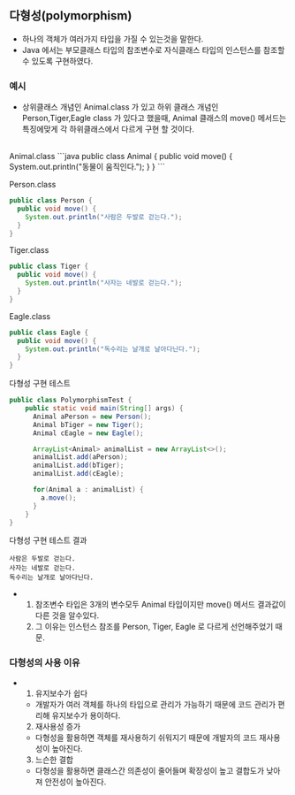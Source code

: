 ## 다형성(polymorphism)
- 하나의 객체가 여러가지 타입을 가질 수 있는것을 말한다.
- Java 에서는 부모클래스 타입의 참조변수로 자식클래스 타입의 인스턴스를 참조할수 있도록 구현하였다.

### 예시
- 상위클래스 개념인 Animal.class 가 있고 하위 클래스 개념인 Person,Tiger,Eagle class 가 있다고 했을때, Animal 클래스의 move() 메서드는 특징에맞게 각 하위클래스에서 다르게 구현 할 것이다.
<br>
Animal.class
```java
public class Animal {
  public void move() {
    System.out.println("동물이 움직인다.");
  }
}
```

Person.class
```java
public class Person {
  public void move() {
    System.out.println("사람은 두발로 걷는다.");
  }
}
```

Tiger.class
```java
public class Tiger {
  public void move() {
    System.out.println("사자는 네발로 걷는다.");
  }
}
```

Eagle.class
```java
public class Eagle {
  public void move() {
    System.out.println("독수리는 날개로 날아다닌다.");
  }
}
```
다형성 구현 테스트
```java
public class PolymorphismTest {
    public static void main(String[] args) {
      Animal aPerson = new Person();
      Animal bTiger = new Tiger();
      Animal cEagle = new Eagle();

      ArrayList<Animal> animalList = new ArrayList<>();
      animalList.add(aPerson);
      animalList.add(bTiger);
      animalList.add(cEagle);

      for(Animal a : animalList) {
        a.move();
      }  
    }
}
```
다형성 구현 테스트 결과
```
사람은 두발로 걷는다.
사자는 네발로 걷는다.
독수리는 날개로 날아다닌다.
```

- 1. 참조변수 타입은 3개의 변수모두 Animal 타입이지만 move() 메서드 결과값이 다른 것을 알수있다.
  2. 그 이유는 인스턴스 참조를 Person, Tiger, Eagle 로 다르게 선언해주었기 때문.
### 다형성의 사용 이유
- 1. 유지보수가 쉽다 
  - 개발자가 여러 객체를 하나의 타입으로 관리가 가능하기 때문에 코드 관리가 편리해 유지보수가 용이하다.  
  2. 재사용성 증가
  - 다형성을 활용하면 객체를 재사용하기 쉬워지기 때문에 개발자의 코드 재사용성이 높아진다.
  3. 느슨한 결합
  - 다형성을 활용하면 클래스간 의존성이 줄어들며 확장성이 높고 결합도가 낮아져 안전성이 높아진다.

